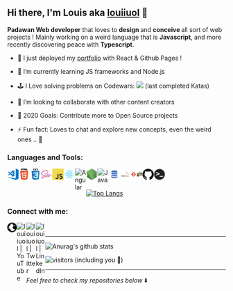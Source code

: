 ## Hi there, I'm Louis aka <a href='https://louiiuol.github.io/louiiuol/'>louiiuol</a> 🖖

<strong>Padawan Web developer</strong> that loves to <strong> design </strong> and <strong> conceive </strong> all sort of web projects ! Mainly working on a weird language that is <strong>Javascript</strong>, and  more recently discovering peace with <strong>Typescript</strong>.

- 🔭 I just deployed my <a href='https://louiiuol.github.io/louiiuol/'>portfolio</a> with React & Github Pages !
- 🌱 I’m currently learning JS frameworks and Node.js
- 🕹 I Love solving problems on Codewars: <a href= "https://www.codewars.com/users/louiiuol/completed"><img src="https://www.codewars.com/users/louiiuol/badges/micro"/></a> (last completed Katas) 

- 👯 I’m looking to collaborate with other content creators
- 🥅 2020 Goals: Contribute more to Open Source projects
- ⚡ Fun fact: Loves to chat and explore new concepts, even the weird ones .. 🤔

### Languages and Tools:

<p >
<img align="left" alt="Visual Studio Code" width="26px" src="https://raw.githubusercontent.com/github/explore/80688e429a7d4ef2fca1e82350fe8e3517d3494d/topics/visual-studio-code/visual-studio-code.png" />
<img align="left" alt="HTML5" width="26px" src="https://raw.githubusercontent.com/github/explore/80688e429a7d4ef2fca1e82350fe8e3517d3494d/topics/html/html.png" />
<img align="left" alt="CSS3" width="26px" src="https://raw.githubusercontent.com/github/explore/80688e429a7d4ef2fca1e82350fe8e3517d3494d/topics/css/css.png" />
<img align="left" alt="Sass" width="26px" src="https://raw.githubusercontent.com/github/explore/80688e429a7d4ef2fca1e82350fe8e3517d3494d/topics/sass/sass.png" />
<img align="left" alt="JavaScript" width="26px" src="https://raw.githubusercontent.com/github/explore/80688e429a7d4ef2fca1e82350fe8e3517d3494d/topics/javascript/javascript.png" />
<img align="left" alt="React" width="26px" src="https://raw.githubusercontent.com/github/explore/80688e429a7d4ef2fca1e82350fe8e3517d3494d/topics/react/react.png" />
<img align="left" alt="Angular" width="26px" src="https://upload.wikimedia.org/wikipedia/commons/thumb/c/cf/Angular_full_color_logo.svg/200px-Angular_full_color_logo.svg.png" />
<img align="left" alt="Node.js" width="26px" src="https://raw.githubusercontent.com/github/explore/80688e429a7d4ef2fca1e82350fe8e3517d3494d/topics/nodejs/nodejs.png" />
<img align="left" alt="Java" width="26px" src="https://codingexplained.com/wp-content/uploads/2017/06/java.png" />
<img align="left" alt="SQL" width="26px" src="https://raw.githubusercontent.com/github/explore/80688e429a7d4ef2fca1e82350fe8e3517d3494d/topics/sql/sql.png" />
<img align="left" alt="MySQL" width="26px" src="https://raw.githubusercontent.com/github/explore/80688e429a7d4ef2fca1e82350fe8e3517d3494d/topics/mysql/mysql.png" />
<img align="left" alt="Git" width="26px" src="https://raw.githubusercontent.com/github/explore/80688e429a7d4ef2fca1e82350fe8e3517d3494d/topics/git/git.png" />
<img align="left" alt="GitHub" width="26px" src="https://raw.githubusercontent.com/github/explore/78df643247d429f6cc873026c0622819ad797942/topics/github/github.png" />
<img align="left" alt="Terminal" width="26px" src="https://raw.githubusercontent.com/github/explore/80688e429a7d4ef2fca1e82350fe8e3517d3494d/topics/terminal/terminal.png" />
</p>

<br />
<br />

[![Top Langs](https://github-readme-stats.vercel.app/api/top-langs/?username=louiiuol&layout=compact&theme=nord)](https://github.com/anuraghazra/github-readme-stats)

### Connect with me:

[<img align="left" alt="portfolio" width="22px" src="https://raw.githubusercontent.com/iconic/open-iconic/master/svg/globe.svg" />](https://louiiuol.github.io/louiiuol/)
[<img align="left" alt="louiiuol | YouTube" width="22px" src="https://cdn.jsdelivr.net/npm/simple-icons@v3/icons/youtube.svg" />](https://www.youtube.com/channel/UCN30BlbvlBF8aqpdEmKv13g)
[<img align="left" alt="louiiuol | Twitter" width="22px" src="https://cdn.jsdelivr.net/npm/simple-icons@v3/icons/twitter.svg" />](https://mobile.twitter.com/GodlewskiLouis)
[<img align="left" alt="louiiuol | LinkedIn" width="22px" src="https://cdn.jsdelivr.net/npm/simple-icons@v3/icons/linkedin.svg" />](https://www.linkedin.com/in/louis-godlewski/)
<br/>

***

![Anurag's github stats](https://github-readme-stats.vercel.app/api?username=louiiuol&&show_icons=true&hide_border=true&theme=nord)

![visitors](https://visitor-badge.glitch.me/badge?page_id=louiiuol) (including you 🤭)

***

*Feel free to check my repositories below* ⬇️
